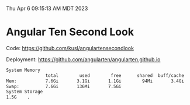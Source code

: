 Thu Apr  6 09:15:13 AM MDT 2023

# Angular Ten Second Look

Code: https://github.com/kusl/angulartensecondlook

Deployment: https://github.com/angularten/angularten.github.io

```bash
System Memory
               total        used        free      shared  buff/cache   available
Mem:           7.6Gi       3.1Gi       1.1Gi        94Mi       3.4Gi       4.1Gi
Swap:          7.6Gi       136Mi       7.5Gi
System Storage
1.5G	.
```
```bash
